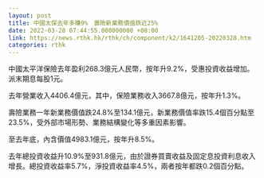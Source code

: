```yaml
---
layout: post
title: 中國太保去年多賺9%　壽險新業務價值跌近25%
date: 2022-03-28 07:44:55.000000000 +08:00
link: https://news.rthk.hk/rthk/ch/component/k2/1641205-20220328.htm
categories: rthk
---
```


中國太平洋保險去年盈利268.3億元人民幣，按年升9.2%，受惠投資收益增加。派末期息每股1元。

去年營業收入4406.4億元，其中，保險業務收入3667.8億元，按年升1.3%。

壽險業務一年新業務價值跌24.8%至134.1億元，新業務價值率跌15.4個百分點至23.5%，受外部市場形勢、業務結構變化等多重因素影響。

至去年底，內含價值4983.1億元，按年升8.5%。

去年總投資收益升10.9%至931.8億元，由於證券買賣收益及固定息投資利息收入增長。總投資收益率5.7%，淨投資收益率4.5%，兩者按年都跌0.2個百分點。
